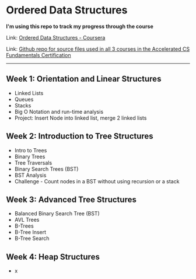 # Ordered Data Structures

**I'm using this repo to track my progress through the course**

Link: [Ordered Data Structures - Coursera](https://www.coursera.org/learn/cs-fundamentals-2)

Link: [Github repo for source files used in all 3 courses in the Accelerated CS Fundamentals Certification](https://github.com/wadefagen/coursera)

---

## Week 1: Orientation and Linear Structures

- Linked Lists
- Queues
- Stacks
- Big O Notation and run-time analysis
- Project: Insert Node into linked list, merge 2 linked lists

## Week 2: Introduction to Tree Structures

- Intro to Trees
- Binary Trees
- Tree Traversals
- Binary Search Trees (BST)
- BST Analysis
- Challenge - Count nodes in a BST without using recursion or a stack

## Week 3: Advanced Tree Structures

- Balanced Binary Search Tree (BST)
- AVL Trees
- B-Trees
- B-Tree Insert
- B-Tree Search

## Week 4: Heap Structures

- x
